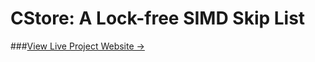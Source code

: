 # CStore: A Lock-free SIMD Skip List

###[View Live Project Website &rarr;](http://doublequan.github.io)
